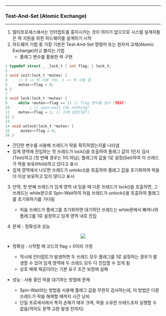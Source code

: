 -----
### Test-And-Set (Atomic Exchange)
-----
1. 멀티프로세스에서는 인터럽트를 중지시키는 것이 의미가 없으므로 시스템 설계자들은 락 지원을 위한 하드웨어를 설계하기 시작
2. 하드웨어 기법 중 가장 기본은 Test-And-Set 명령어 또는 원자저 교체(Atomic Exchange)라고 불리는 기법
   - 플래그 변수를 활용한 락 구현
```c
1 typedef struct _ _lock_t { int flag; } lock_t;
2
3 void init(lock_t *mutex) {
4     // 0 −> 락 사용 가능, 1 −> 락 사용 중
5     mutex−>flag = 0;
6 }
7
8 void lock(lock_t *mutex) {
9     while (mutex−>flag == 1) // flag 변수를 검사 (TEST)
10         ; // spin−wait (do nothing)
11    mutex−>flag = 1; // 이제 설정(SET)
12 }
13
14 void unlock(lock_t *mutex) {
15     mutex−>flag = 0;
16 }
```
   - 간단한 변수를 사용해 쓰레드가 락을 획득하였는지를 나타냄
   - 임계 영역에 진입하는 첫 쓰레드가 lock()을 호출하여 플래그 값이 1인지 검사(Test)하고 (첫 번쨰 경우는 1이 아님), 플래그의 값을 1로 설정(Set)하여 이 쓰레드가 락을 보유(Hold)하고 있다고 표시
   - 임계 영역에서 나오면 쓰레드가 unlokc()을 호출하여 플래그 값을 초기화하여 락을 더 이상 보유하고 있지 않다고 표시

3. 만약, 첫 번째 쓰레드가 임계 영역 내 있을 때 다른 쓰레드가 lock()을 호출하면, 그 쓰레드는 while문으로 Spin-Wait하여 처음 쓰레드가 unlock()을 호출하여 플래그를 초기화하기를 기다림
   - 처음 쓰레드가 플래그를 초기화하면 대기하던 쓰레드는 while문에서 빠져나와 플래그를 1로 설정하고 임계 영역 내로 진입

4. 문제 - 정확성과 성능
<div align="center">
<img src="https://github.com/user-attachments/assets/ed2c5ec3-aa07-4c77-bf66-11be90cef035">
</div>

   - 정확성 : 시작할 때 코드의 flag = 0이라 가정
     + 적시에 인터럽트가 발생하면 두 쓰레드 모두 플래그를 1로 설정하는 경우가 발생할 수 있어 임계 영역에 두 쓰레드 모두 다 진입할 수 있게 됨
     + 상호 배제 제공이라는 기본 요구 조건 보장에 실패

   - 성능 : 사용 중인 락을 대기하는 방법에 문제
     + Spin-Wait라는 방법을 사용해 플래그 값을 무한히 검사하는데, 이 방법은 다른 쓰레드가 락을 해제할 때까지 시간 낭비
     + 단일 프로세서에서 특히 손해가 매우 크며, 락을 소유한 쓰레드조차 실행할 수 없음(적어도 문맥 교환 발생 전까지) 
